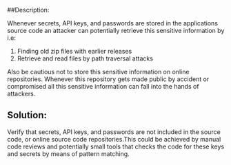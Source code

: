 ##Description:

Whenever secrets, API keys, and passwords are stored in the applications source code an attacker
can potentially retrieve this sensitive information by i.e:

1. Finding old zip files with earlier releases
2. Retrieve and read files by path traversal attacks

Also be cautious not to store this sensitive information on online repositories.
Whenever this repository gets made public by accident or compromised all this sensitive information
can fall into the hands of attackers.

## Solution:

Verify that secrets, API keys, and passwords are not included in the source code, or online source code 
repositories.This could be achieved by manual code reviews and potentially small tools that checks the code
for these keys and secrets by means of pattern matching.
